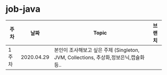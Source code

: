 # job-java

|주차|날짜|Topic|브랜치|
|--|--|--|--|
|1주차|2020.04.29|본인이 조사해보고 싶은 주제 (Singleton, JVM, Collections, 추상화,정보은닉,캡슐화 등..||
